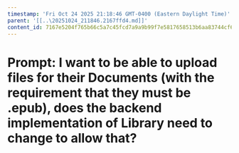 ```yaml
---
timestamp: 'Fri Oct 24 2025 21:18:46 GMT-0400 (Eastern Daylight Time)'
parent: '[[..\20251024_211846.2167ffd4.md]]'
content_id: 7167e5204f765b66c5a7c45fcd7a9a9b99f7e5817658513b6aa83744cf6482e9
---
```


# Prompt: I want to be able to upload files for their Documents (with the requirement that they must be .epub), does the backend implementation of Library need to change to allow that?
